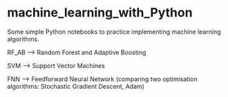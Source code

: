 # machine_learning_with_Python
Some simple Python notebooks to practice implementing machine learning algorithms.

RF_AB --> Random Forest and Adaptive Boosting

SVM --> Support Vector Machines

FNN --> Feedforward Neural Network (comparing two optimisation algorithms: Stochastic Gradient Descent, Adam)
